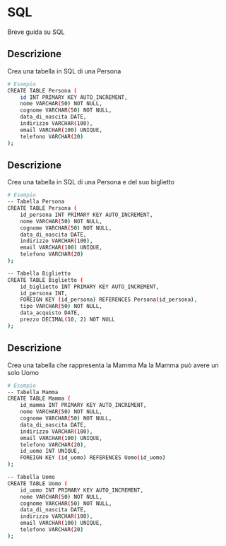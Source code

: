 # SQL

Breve guida su SQL

## Descrizione

Crea una tabella in SQL di una Persona

```bash
# Esempio
CREATE TABLE Persona (
    id INT PRIMARY KEY AUTO_INCREMENT,
    nome VARCHAR(50) NOT NULL,
    cognome VARCHAR(50) NOT NULL,
    data_di_nascita DATE,
    indirizzo VARCHAR(100),
    email VARCHAR(100) UNIQUE,
    telefono VARCHAR(20)
);

```


## Descrizione
Crea una tabella in SQL di una Persona
e del suo biglietto

```bash
# Esempio
-- Tabella Persona
CREATE TABLE Persona (
    id_persona INT PRIMARY KEY AUTO_INCREMENT,
    nome VARCHAR(50) NOT NULL,
    cognome VARCHAR(50) NOT NULL,
    data_di_nascita DATE,
    indirizzo VARCHAR(100),
    email VARCHAR(100) UNIQUE,
    telefono VARCHAR(20)
);

-- Tabella Biglietto
CREATE TABLE Biglietto (
    id_biglietto INT PRIMARY KEY AUTO_INCREMENT,
    id_persona INT,
    FOREIGN KEY (id_persona) REFERENCES Persona(id_persona),
    tipo VARCHAR(50) NOT NULL,
    data_acquisto DATE,
    prezzo DECIMAL(10, 2) NOT NULL
);

```


## Descrizione
Crea una tabella che rappresenta la Mamma
Ma la Mamma può avere un solo Uomo

```bash
# Esempio
-- Tabella Mamma
CREATE TABLE Mamma (
    id_mamma INT PRIMARY KEY AUTO_INCREMENT,
    nome VARCHAR(50) NOT NULL,
    cognome VARCHAR(50) NOT NULL,
    data_di_nascita DATE,
    indirizzo VARCHAR(100),
    email VARCHAR(100) UNIQUE,
    telefono VARCHAR(20),
    id_uomo INT UNIQUE,
    FOREIGN KEY (id_uomo) REFERENCES Uomo(id_uomo)
);

-- Tabella Uomo
CREATE TABLE Uomo (
    id_uomo INT PRIMARY KEY AUTO_INCREMENT,
    nome VARCHAR(50) NOT NULL,
    cognome VARCHAR(50) NOT NULL,
    data_di_nascita DATE,
    indirizzo VARCHAR(100),
    email VARCHAR(100) UNIQUE,
    telefono VARCHAR(20)
);

```
